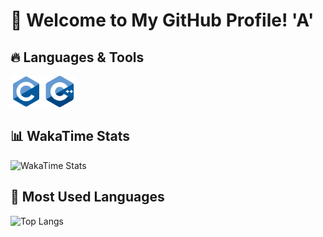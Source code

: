 # 👋 Welcome to My GitHub Profile! 'A'

## 🔥 Languages & Tools  
<p align="left">
  <img src="https://raw.githubusercontent.com/devicons/devicon/master/icons/c/c-original.svg" alt="C" width="50" height="50"/> 
  <img src="https://raw.githubusercontent.com/devicons/devicon/master/icons/cplusplus/cplusplus-original.svg" alt="C++" width="50" height="50"/>
</p>

## 📊 WakaTime Stats
![WakaTime Stats](https://github-readme-stats.vercel.app/api/wakatime?username=guswn3717&layout=compact&theme=dark)

## 📌 Most Used Languages
![Top Langs](https://github-readme-stats.vercel.app/api/top-langs/?username=guswn3717&layout=compact&theme=tokyonight&langs_count=6)
